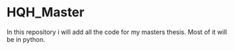 # HQH_Master
In this repository i will add all the code for my masters thesis. Most of it will be in python. 
